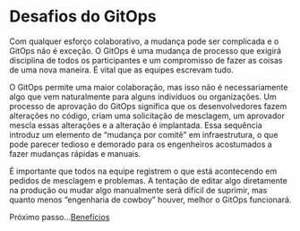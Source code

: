 # Desafios do GitOps

Com qualquer esforço colaborativo, a mudança pode ser complicada e o GitOps não é exceção. O GitOps é uma mudança de processo que exigirá disciplina de todos os participantes e um compromisso de fazer as coisas de uma nova maneira. É vital que as equipes escrevam tudo.

O GitOps permite uma maior colaboração, mas isso não é necessariamente algo que vem naturalmente para alguns indivíduos ou organizações. Um processo de aprovação do GitOps significa que os desenvolvedores fazem alterações no código, criam uma solicitação de mesclagem, um aprovador mescla essas alterações e a alteração é implantada. Essa sequência introduz um elemento de “mudança por comitê” em infraestrutura, o que pode parecer tedioso e demorado para os engenheiros acostumados a fazer mudanças rápidas e manuais.

É importante que todos na equipe registrem o que está acontecendo em pedidos de mesclagem e problemas. A tentação de editar algo diretamente na produção ou mudar algo manualmente será difícil de suprimir, mas quanto menos “engenharia de cowboy” houver, melhor o GitOps funcionará.

Próximo passo...[Benefícios](./beneficio.md)

